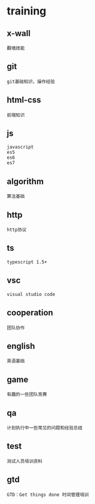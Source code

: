 # training

## x-wall
```
翻墙技能
```
## git
```
git基础知识，操作经验
```
## html-css
```
前端知识
```
## js
```
javascript
es5
es6
es7
```
## algorithm
```
算法基础
```
## http
```
http协议
```
## ts
```
typescript 1.5+
```
## vsc
```
visual studio code
```
## cooperation
```
团队协作
```
## english
```
英语基础
```
## game
```
有趣的一些团队竞赛
```
## qa
```
计划执行中一些常见的问题和经验总结
```
## test
```
测试人员培训资料
```
## gtd
```
GTD：Get things done 时间管理培训
```
